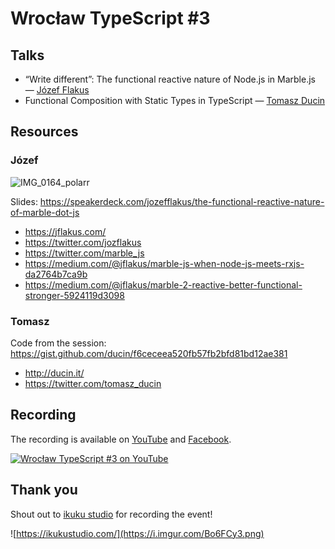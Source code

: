 # Wrocław TypeScript #3

## Talks

- “Write different”: The functional reactive nature of Node.js in Marble.js — [Józef Flakus](https://github.com/JozefFlakus)
- Functional Composition with Static Types in TypeScript — [Tomasz Ducin](https://github.com/ducin)

## Resources

### Józef

![IMG_0164_polarr](https://user-images.githubusercontent.com/20233319/55204383-11c95c80-51cf-11e9-8285-256ef64c851e.jpg)

Slides: https://speakerdeck.com/jozefflakus/the-functional-reactive-nature-of-marble-dot-js

- https://jflakus.com/
- https://twitter.com/jozflakus
- https://twitter.com/marble_js
- https://medium.com/@jflakus/marble-js-when-node-js-meets-rxjs-da2764b7ca9b
- https://medium.com/@jflakus/marble-2-reactive-better-functional-stronger-5924119d3098

### Tomasz

Code from the session: https://gist.github.com/ducin/f6ceceea520fb57fb2bfd81bd12ae381

- http://ducin.it/
- https://twitter.com/tomasz_ducin

## Recording

The recording is available on [YouTube](https://www.youtube.com/watch?v=IgF44Qz9OpM) and [Facebook](https://www.facebook.com/WrocTypeScript/videos/506890653238440/?__xts__[0]=68.ARATd4ubZm-3qMd0Ax5qFrwpCIcGUomkUoKay_7Bf4K-mhWz-dWA5owBusbjA6yBlacNF1JN55-MEfDoAUgWUNydCeqiOwMPZuafxdmoMDIPdWjXapVSth7R0ZC9z1M01ABx47M_BkZjxhPMTVlVExcsM8VN7GxYFQ8eyAAuC5x33Gcwf4zciOfRbW-d2FYI504L-u0jz8epMg0WnArSK1zo7qCFirNf14pm0oBU8-wc6vRXW5zL13ODSGze_mLuziKsLKdGo6iWekHq_u6C4LNLFEFzEtJfUURaQ0rPFCWplS-4INh2MxcwHTNIM-f2oebwh0vnyQEiP9RNSoXm4BHMhQdVwyoBp0tyIQ&__tn__=-R).

[![Wrocław TypeScript #3 on YouTube](https://img.youtube.com/vi/IgF44Qz9OpM/0.jpg)](https://www.youtube.com/watch?v=IgF44Qz9OpM)

## Thank you

Shout out to [ikuku studio](https://ikukustudio.com/) for recording the event!

![https://ikukustudio.com/](https://i.imgur.com/Bo6FCy3.png)
